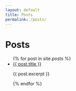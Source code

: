 ```yaml
---
layout: default
title: Posts
permalink: /posts/
---
```


# Posts

<ul>
  {% for post in site.posts %}
    <li>
      <a href="{{ post.url | relative_url }}">{{ post.title }}</a>
      <p>{{ post.excerpt }}</p>
    </li>
  {% endfor %}
</ul>
